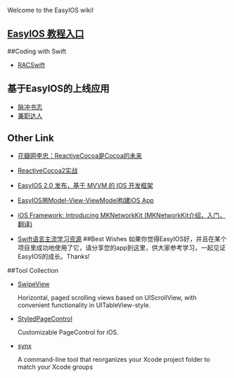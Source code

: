 Welcome to the EasyIOS wiki!
## [EasyIOS 教程入口](http://zhuchaowe.gitbooks.io/easyios/content/)

##Coding with Swift

* [RACSwift](https://github.com/zhuchaowe/RACSwift)
 
## 基于EasyIOS的上线应用
* [脉冲书志](https://itunes.apple.com/cn/app/mai-chong-shu-zhi-qing-chun/id952186104)
* [兼职达人](https://itunes.apple.com/cn/app/jian-zhi-da-ren/id968221528)

## Other Link

* [花瓣网李忠：ReactiveCocoa是Cocoa的未来](http://swift.08dream.com/index.php?s=/Home/Article/detail/id/10037.html)

* [ReactiveCocoa2实战](http://swift.08dream.com/index.php?s=/Home/Article/detail/id/10035.html)

* [EasyIOS 2.0 发布，基于 MVVM 的 IOS 开发框架](http://www.oschina.net/news/54062/easyios-2-0-released)

* [EasyIOS用Model-View-ViewModel构建iOS App](http://swift.08dream.com/index.php?s=/Home/Article/detail/id/10036.html)

* [iOS Framework: Introducing MKNetworkKit (MKNetworkKit介绍，入门，翻译)](http://swift.08dream.com/index.php?s=/Home/Article/detail/id/10038.html)

* [Swift语言主流学习资源](https://github.com/ipader/SwiftGuide)
##Best Wishes
如果你觉得EasyIOS好，并且在某个项目里成功地使用了它，请分享您的app到这里，供大家参考学习，一起见证EasyIOS的成长。Thanks!

##Tool Collection

* [SwipeView](https://github.com/nicklockwood/SwipeView) 

	Horizontal, paged scrolling views based on UIScrollView, with convenient
   functionality in UITableView-style.
   
* [StyledPageControl](https://github.com/honcheng/iOS-StyledPageControl)

	Customizable PageControl for iOS.
* [synx](https://github.com/venmo/synx)
	
	A command-line tool that reorganizes your Xcode project folder to match your Xcode groups

